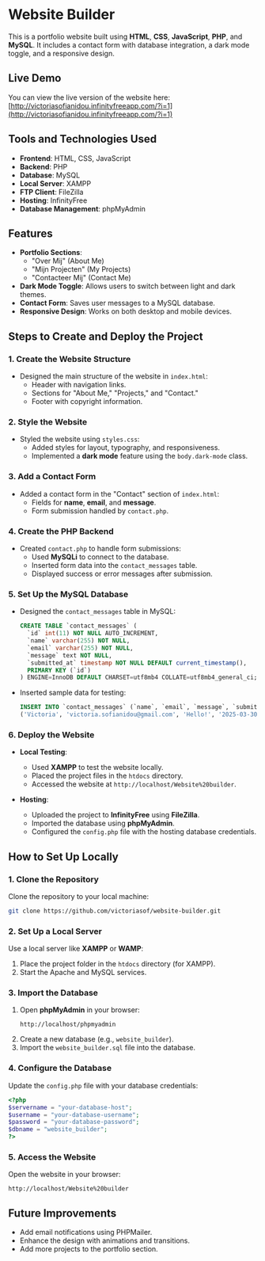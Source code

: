 # Website Builder

This is a portfolio website built using **HTML**, **CSS**, **JavaScript**, **PHP**, and **MySQL**. It includes a contact form with database integration, a dark mode toggle, and a responsive design.


## Live Demo
You can view the live version of the website here:  
[http://victoriasofianidou.infinityfreeapp.com/?i=1](http://victoriasofianidou.infinityfreeapp.com/?i=1)


## Tools and Technologies Used
- **Frontend**: HTML, CSS, JavaScript
- **Backend**: PHP
- **Database**: MySQL
- **Local Server**: XAMPP
- **FTP Client**: FileZilla
- **Hosting**: InfinityFree
- **Database Management**: phpMyAdmin


## Features
- **Portfolio Sections**:
  - "Over Mij" (About Me)
  - "Mijn Projecten" (My Projects)
  - "Contacteer Mij" (Contact Me)
- **Dark Mode Toggle**: Allows users to switch between light and dark themes.
- **Contact Form**: Saves user messages to a MySQL database.
- **Responsive Design**: Works on both desktop and mobile devices.


## Steps to Create and Deploy the Project

### 1. Create the Website Structure
- Designed the main structure of the website in `index.html`:
  - Header with navigation links.
  - Sections for "About Me," "Projects," and "Contact."
  - Footer with copyright information.

### 2. Style the Website
- Styled the website using `styles.css`:
  - Added styles for layout, typography, and responsiveness.
  - Implemented a **dark mode** feature using the `body.dark-mode` class.

### 3. Add a Contact Form
- Added a contact form in the "Contact" section of `index.html`:
  - Fields for **name**, **email**, and **message**.
  - Form submission handled by `contact.php`.

### 4. Create the PHP Backend
- Created `contact.php` to handle form submissions:
  - Used **MySQLi** to connect to the database.
  - Inserted form data into the `contact_messages` table.
  - Displayed success or error messages after submission.

### 5. Set Up the MySQL Database
- Designed the `contact_messages` table in MySQL:
  ```sql
  CREATE TABLE `contact_messages` (
    `id` int(11) NOT NULL AUTO_INCREMENT,
    `name` varchar(255) NOT NULL,
    `email` varchar(255) NOT NULL,
    `message` text NOT NULL,
    `submitted_at` timestamp NOT NULL DEFAULT current_timestamp(),
    PRIMARY KEY (`id`)
  ) ENGINE=InnoDB DEFAULT CHARSET=utf8mb4 COLLATE=utf8mb4_general_ci;
  ```

- Inserted sample data for testing:
  ```sql
  INSERT INTO `contact_messages` (`name`, `email`, `message`, `submitted_at`) VALUES
  ('Victoria', 'victoria.sofianidou@gmail.com', 'Hello!', '2025-03-30 20:17:41');
  ```

### 6. Deploy the Website
- **Local Testing**:
  - Used **XAMPP** to test the website locally.
  - Placed the project files in the `htdocs` directory.
  - Accessed the website at `http://localhost/Website%20builder`.

- **Hosting**:
  - Uploaded the project to **InfinityFree** using **FileZilla**.
  - Imported the database using **phpMyAdmin**.
  - Configured the `config.php` file with the hosting database credentials.


## How to Set Up Locally

### 1. Clone the Repository
Clone the repository to your local machine:
```bash
git clone https://github.com/victoriasof/website-builder.git
```

### 2. Set Up a Local Server
Use a local server like **XAMPP** or **WAMP**:
1. Place the project folder in the `htdocs` directory (for XAMPP).
2. Start the Apache and MySQL services.

### 3. Import the Database
1. Open **phpMyAdmin** in your browser:
   ```
   http://localhost/phpmyadmin
   ```
2. Create a new database (e.g., `website_builder`).
3. Import the `website_builder.sql` file into the database.

### 4. Configure the Database
Update the `config.php` file with your database credentials:
```php
<?php
$servername = "your-database-host";
$username = "your-database-username";
$password = "your-database-password";
$dbname = "website_builder";
?>
```

### 5. Access the Website
Open the website in your browser:
```
http://localhost/Website%20builder
```



## Future Improvements
- Add email notifications using PHPMailer.
- Enhance the design with animations and transitions.
- Add more projects to the portfolio section.




